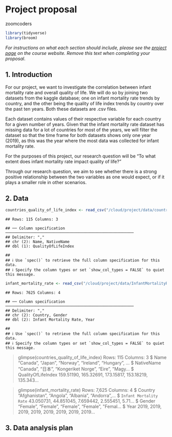 Project proposal
================
zoomcoders

``` r
library(tidyverse)
library(broom)
```

*For instructions on what each section should include, please see the
[project page](https://idsed.digital/assessments/project/#proposal) on
the course website. Remove this text when completing your proposal*.

## 1. Introduction

For our project, we want to investigate the correlation between infant
mortality rate and overall quality of life. We will do so by joining two
datasets from the kaggle database; one on infant mortality rate trends
by country, and the other being the quality of life index trends by
country over the past ten years. Both these datasets are .csv files.

Each dataset contains values of their respective variable for each
country for a given number of years. Given that the infant mortality
rate dataset has missing data for a lot of countries for most of the
years, we will filter the dataset so that the time frame for both
datasets shows only one year (2019), as this was the year where the most
data was collected for infant mortality rate.

For the purposes of this project, our research question will be “To what
extent does infant mortality rate impact quality of life?”

Through our research question, we aim to see whether there is a strong
positive relationship between the two variables as one would expect, or
if it plays a smaller role in other scenarios.

## 2. Data

``` r
countries_quality_of_life_index <- read_csv("/cloud/project/data/countries_quality_of_life_index.18-10-2021.csv") 
```

    ## Rows: 115 Columns: 3

    ## ── Column specification ────────────────────────────────────────────────────────
    ## Delimiter: ","
    ## chr (2): Name, NativeName
    ## dbl (1): QualityOfLifeIndex

    ## 
    ## ℹ Use `spec()` to retrieve the full column specification for this data.
    ## ℹ Specify the column types or set `show_col_types = FALSE` to quiet this message.

``` r
infant_mortality_rate <- read_csv("/cloud/project/data/InfantMortalityRate.csv")
```

    ## Rows: 7625 Columns: 4

    ## ── Column specification ────────────────────────────────────────────────────────
    ## Delimiter: ","
    ## chr (2): Country, Gender
    ## dbl (2): Infant Mortality Rate, Year

    ## 
    ## ℹ Use `spec()` to retrieve the full column specification for this data.
    ## ℹ Specify the column types or set `show_col_types = FALSE` to quiet this message.

> glimpse(countries\_quality\_of\_life\_index) Rows: 115 Columns: 3 $
> Name <chr> “Canada”, “Japan”, “Norway”, “Ireland”, “Hungary”, … $
> NativeName <chr> “Canada”, “日本”, “Kongeriket Norge”, “Eire”, "Magy…
> $ QualityOfLifeIndex <dbl> 159.51190, 165.32691, 173.15817, 153.18219,
> 135.343…

> glimpse(infant\_mortality\_rate) Rows: 7,625 Columns: 4 $ Country
> <chr> “Afghanistan”, “Angola”, “Albania”, “Andorra”,… $
> `Infant Mortality Rate` <dbl> 43.050731, 44.851045, 7.659442,
> 2.555451, 5.71… $ Gender <chr> “Female”, “Female”, “Female”, “Female”,
> "Femal… $ Year <dbl> 2019, 2019, 2019, 2019, 2019, 2019, 2019, 2019…

## 3. Data analysis plan
